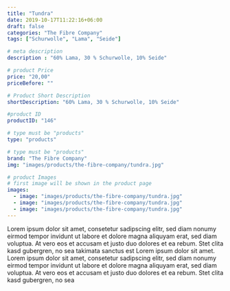 ```yaml
---
title: "Tundra"
date: 2019-10-17T11:22:16+06:00
draft: false
categories: "The Fibre Company"
tags: ["Schurwolle", "Lama", "Seide"]		

# meta description
description : "60% Lama, 30 % Schurwolle, 10% Seide"

# product Price
price: "20,00"
priceBefore: ""

# Product Short Description
shortDescription: "60% Lama, 30 % Schurwolle, 10% Seide"

#product ID
productID: "146"

# type must be "products"
type: "products"

# type must be "products"
brand: "The Fibre Company"
img: "images/products/the-fibre-company/tundra.jpg"   

# product Images
# first image will be shown in the product page
images:
  - image: "images/products/the-fibre-company/tundra.jpg"
  - image: "images/products/the-fibre-company/tundra.jpg"
  - image: "images/products/the-fibre-company/tundra.jpg"
---
```


Lorem ipsum dolor sit amet, consetetur sadipscing elitr, sed diam nonumy eirmod tempor invidunt ut labore et dolore magna aliquyam erat, sed diam voluptua. At vero eos et accusam et justo duo dolores et ea rebum. Stet clita kasd gubergren, no sea takimata sanctus est Lorem ipsum dolor sit amet. Lorem ipsum dolor sit amet, consetetur sadipscing elitr, sed diam nonumy eirmod tempor invidunt ut labore et dolore magna aliquyam erat, sed diam voluptua. At vero eos et accusam et justo duo dolores et ea rebum. Stet clita kasd gubergren, no sea 
